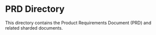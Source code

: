 # PRD Directory

This directory contains the Product Requirements Document (PRD) and related sharded documents.